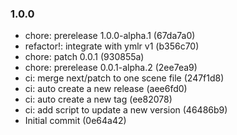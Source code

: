 ### 1.0.0

* chore: prerelease 1.0.0-alpha.1 (67da7a0)
* refactor!: integrate with ymlr v1 (b356c70)
* chore: patch 0.0.1 (930855a)
* chore: prerelease 0.0.1-alpha.2 (2ee7ea9)
* ci: merge next/patch to one scene file (247f1d8)
* ci: auto create a new release (aee6fd0)
* ci: auto create a new tag (ee82078)
* ci: add script to update a new version (46486b9)
* Initial commit (0e64a42)
